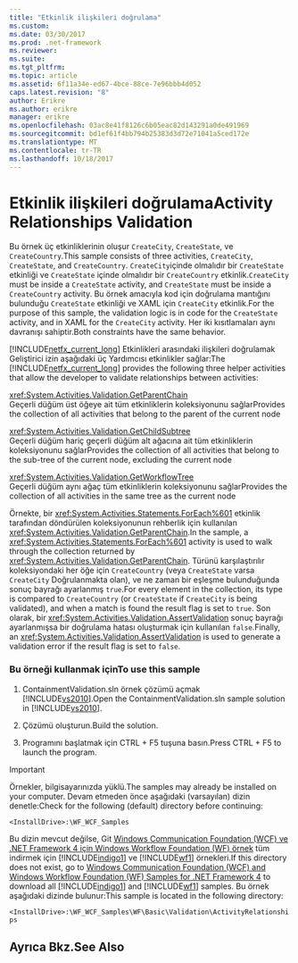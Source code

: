 ```yaml
---
title: "Etkinlik ilişkileri doğrulama"
ms.custom: 
ms.date: 03/30/2017
ms.prod: .net-framework
ms.reviewer: 
ms.suite: 
ms.tgt_pltfrm: 
ms.topic: article
ms.assetid: 6f11a34e-ed67-4bce-88ce-7e96bbb4d052
caps.latest.revision: "8"
author: Erikre
ms.author: erikre
manager: erikre
ms.openlocfilehash: 03ac8e41f8126c6b05eac82d143291a0de491969
ms.sourcegitcommit: bd1ef61f4bb794b25383d3d72e71041a5ced172e
ms.translationtype: MT
ms.contentlocale: tr-TR
ms.lasthandoff: 10/18/2017
---
```

# <a name="activity-relationships-validation"></a><span data-ttu-id="d8a06-102">Etkinlik ilişkileri doğrulama</span><span class="sxs-lookup"><span data-stu-id="d8a06-102">Activity Relationships Validation</span></span>
<span data-ttu-id="d8a06-103">Bu örnek üç etkinliklerinin oluşur `CreateCity`, `CreateState`, ve `CreateCountry`.</span><span class="sxs-lookup"><span data-stu-id="d8a06-103">This sample consists of three activities, `CreateCity`, `CreateState`, and `CreateCountry`.</span></span> <span data-ttu-id="d8a06-104">`CreateCity`içinde olmalıdır bir `CreateState` etkinliği ve `CreateState` içinde olmalıdır bir `CreateCountry` etkinlik.</span><span class="sxs-lookup"><span data-stu-id="d8a06-104">`CreateCity` must be inside a `CreateState` activity, and `CreateState` must be inside a `CreateCountry` activity.</span></span> <span data-ttu-id="d8a06-105">Bu örnek amacıyla kod için doğrulama mantığını bulunduğu `CreateState` etkinliği ve XAML için `CreateCity` etkinlik.</span><span class="sxs-lookup"><span data-stu-id="d8a06-105">For the purpose of this sample, the validation logic is in code for the `CreateState` activity, and in XAML for the `CreateCity` activity.</span></span> <span data-ttu-id="d8a06-106">Her iki kısıtlamaları aynı davranışı sahiptir.</span><span class="sxs-lookup"><span data-stu-id="d8a06-106">Both constraints have the same behavior.</span></span>  
  
 <span data-ttu-id="d8a06-107">[!INCLUDE[netfx_current_long](../../../../includes/netfx-current-long-md.md)] Etkinlikleri arasındaki ilişkileri doğrulamak Geliştirici izin aşağıdaki üç Yardımcısı etkinlikler sağlar:</span><span class="sxs-lookup"><span data-stu-id="d8a06-107">The [!INCLUDE[netfx_current_long](../../../../includes/netfx-current-long-md.md)] provides the following three helper activities that allow the developer to validate relationships between activities:</span></span>  
  
 <xref:System.Activities.Validation.GetParentChain>  
 <span data-ttu-id="d8a06-108">Geçerli düğüm üst öğeye ait tüm etkinliklerin koleksiyonunu sağlar</span><span class="sxs-lookup"><span data-stu-id="d8a06-108">Provides the collection of all activities that belong to the parent of the current node</span></span>  
  
 <xref:System.Activities.Validation.GetChildSubtree>  
 <span data-ttu-id="d8a06-109">Geçerli düğüm hariç geçerli düğüm alt ağacına ait tüm etkinliklerin koleksiyonunu sağlar</span><span class="sxs-lookup"><span data-stu-id="d8a06-109">Provides the collection of all activities that belong to the sub-tree of the current node, excluding the current node</span></span>  
  
 <xref:System.Activities.Validation.GetWorkflowTree>  
 <span data-ttu-id="d8a06-110">Geçerli düğüm aynı ağaç tüm etkinliklerin koleksiyonunu sağlar</span><span class="sxs-lookup"><span data-stu-id="d8a06-110">Provides the collection of all activities in the same tree as the current node</span></span>  
  
 <span data-ttu-id="d8a06-111">Örnekte, bir <xref:System.Activities.Statements.ForEach%601> etkinlik tarafından döndürülen koleksiyonunun rehberlik için kullanılan <xref:System.Activities.Validation.GetParentChain>.</span><span class="sxs-lookup"><span data-stu-id="d8a06-111">In the sample, a <xref:System.Activities.Statements.ForEach%601> activity is used to walk through the collection returned by <xref:System.Activities.Validation.GetParentChain>.</span></span> <span data-ttu-id="d8a06-112">Türünü karşılaştırılır koleksiyondaki her öğe için `CreateCountry` (veya `CreateState` varsa `CreateCity` Doğrulanmakta olan), ve ne zaman bir eşleşme bulunduğunda sonuç bayrağı ayarlanmış `true`.</span><span class="sxs-lookup"><span data-stu-id="d8a06-112">For every element in the collection, its type is compared to `CreateCountry` (or `CreateState` if `CreateCity` is being validated), and when a match is found the result flag is set to `true`.</span></span> <span data-ttu-id="d8a06-113">Son olarak, bir <xref:System.Activities.Validation.AssertValidation> sonuç bayrağı ayarlanmışsa bir doğrulama hatası oluşturmak için kullanılan `false`.</span><span class="sxs-lookup"><span data-stu-id="d8a06-113">Finally, an <xref:System.Activities.Validation.AssertValidation> is used to generate a validation error if the result flag is set to `false`.</span></span>  
  
### <a name="to-use-this-sample"></a><span data-ttu-id="d8a06-114">Bu örneği kullanmak için</span><span class="sxs-lookup"><span data-stu-id="d8a06-114">To use this sample</span></span>  
  
1.  <span data-ttu-id="d8a06-115">ContainmentValidation.sln örnek çözümü açmak [!INCLUDE[vs2010](../../../../includes/vs2010-md.md)].</span><span class="sxs-lookup"><span data-stu-id="d8a06-115">Open the ContainmentValidation.sln sample solution in [!INCLUDE[vs2010](../../../../includes/vs2010-md.md)].</span></span>  
  
2.  <span data-ttu-id="d8a06-116">Çözümü oluşturun.</span><span class="sxs-lookup"><span data-stu-id="d8a06-116">Build the solution.</span></span>  
  
3.  <span data-ttu-id="d8a06-117">Programını başlatmak için CTRL + F5 tuşuna basın.</span><span class="sxs-lookup"><span data-stu-id="d8a06-117">Press CTRL + F5 to launch the program.</span></span>  
  
> [!IMPORTANT]
>  <span data-ttu-id="d8a06-118">Örnekler, bilgisayarınızda yüklü.</span><span class="sxs-lookup"><span data-stu-id="d8a06-118">The samples may already be installed on your computer.</span></span> <span data-ttu-id="d8a06-119">Devam etmeden önce aşağıdaki (varsayılan) dizin denetle:</span><span class="sxs-lookup"><span data-stu-id="d8a06-119">Check for the following (default) directory before continuing:</span></span>  
>   
>  `<InstallDrive>:\WF_WCF_Samples`  
>   
>  <span data-ttu-id="d8a06-120">Bu dizin mevcut değilse, Git [Windows Communication Foundation (WCF) ve .NET Framework 4 için Windows Workflow Foundation (WF) örnek](http://go.microsoft.com/fwlink/?LinkId=150780) tüm indirmek için [!INCLUDE[indigo1](../../../../includes/indigo1-md.md)] ve [!INCLUDE[wf1](../../../../includes/wf1-md.md)] örnekleri.</span><span class="sxs-lookup"><span data-stu-id="d8a06-120">If this directory does not exist, go to [Windows Communication Foundation (WCF) and Windows Workflow Foundation (WF) Samples for .NET Framework 4](http://go.microsoft.com/fwlink/?LinkId=150780) to download all [!INCLUDE[indigo1](../../../../includes/indigo1-md.md)] and [!INCLUDE[wf1](../../../../includes/wf1-md.md)] samples.</span></span> <span data-ttu-id="d8a06-121">Bu örnek aşağıdaki dizinde bulunur:</span><span class="sxs-lookup"><span data-stu-id="d8a06-121">This sample is located in the following directory:</span></span>  
>   
>  `<InstallDrive>:\WF_WCF_Samples\WF\Basic\Validation\ActivityRelationships`  
  
## <a name="see-also"></a><span data-ttu-id="d8a06-122">Ayrıca Bkz.</span><span class="sxs-lookup"><span data-stu-id="d8a06-122">See Also</span></span>
